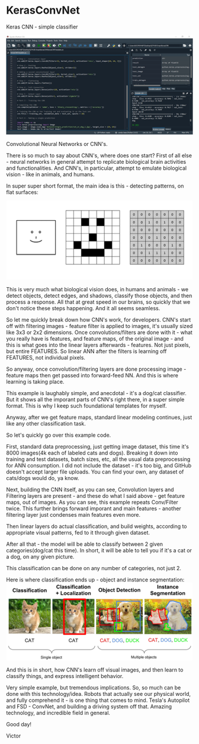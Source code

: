 # KerasConvNet
Keras CNN - simple classifier

![alt text](https://github.com/VBukowsky81/KerasConvNet/blob/main/KerasCNNPic.jpg)

Convolutional Neural Networks or CNN's.

There is so much to say about CNN's, where does one start? First of all else - neural networks in general attempt to replicate biological brain activities and functionalities. And CNN's, in particular, attempt to emulate biological vision - like in animals, and humans.

In super super short format, the main idea is this - detecting patterns, on flat surfaces:

![alt text](https://github.com/VBukowsky81/KerasConvNet/blob/main/DigitalSmile.jpg)

This is very much what biological vision does, in humans and animals - we detect objects, detect edges, and shadows, classify those objects, and then process a response. All that at great speed in our brains, so quickly that we don't notice these steps happening. And it all seems seamless.

So let me quickly break down how CNN's work, for developers. CNN's start off with filtering images - feature filter is applied to images, it's usually sized like 3x3 or 2x2 dimensions. Once convolutions/filters are done with it - what you really have is features, and feature maps, of the original image - and this is what goes into the linear layers afterwards - features. Not just pixels, but entire FEATURES. So linear ANN after the filters is learning off FEATURES, not individual pixels.

So anyway, once convolution/filtering layers are done processing image - feature maps then get passed into forward-feed NN. And this is where learning is taking place.

This example is laughably simple, and anecdotal - it's a dog/cat classifier. But it shows all the imporant parts of CNN's right there, in a super simple format. This is why I keep such foundational templates for myself.

Anyway, after we get feature maps, standard linear modeling continues, just like any other classification task.

So let's quickly go over this example code.

First, standard data preprocessing, just getting image dataset, this time it's 8000 images(4k each of labeled cats and dogs). Breaking it down into training and test datasets, batch sizes, etc, all the usual data preprocessing for ANN consumption. I did not include the dataset - it's too big, and GitHub doesn't accept larger file uploads. You can find your own, any dataset of cats/dogs would do, ya know.

Next, building the CNN itself, as you can see, Convolution layers and Filtering layers are present - and these do what I said above - get feature maps, out of images. As you can see, this example repeats Conv/Filter twice. This further brings forward imporant and main features - another filtering layer just condenses main features even more.

Then linear layers do actual classification, and build weights, according to appropriate visual patterns, fed to it through given dataset.

After all that - the model will be able to classify between 2 given categories(dog/cat this time). In short, it will be able to tell you if it's a cat or a dog, on any given picture.

This classification can be done on any number of categories, not just 2.

Here is where classification ends up - object and instance segmentation:
![alt text](https://github.com/VBukowsky81/KerasConvNet/blob/main/ObjectSegmentation.jpg)

And this is in short, how CNN's learn off visual images, and then learn to classify things, and express intelligent behavior.

Very simple example, but tremendous implications. So, so much can be done with this technology/idea. Robots that actually see our physical world, and fully comprehend it - is one thing that comes to mind. Tesla's Autopilot and FSD - ConvNet, and building a driving system off that. Amazing technology, and incredible field in general.

Good day!

Victor






